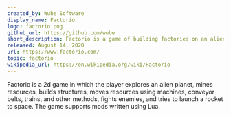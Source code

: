 ```yaml
---
created_by: Wube Software
display_name: Factorio
logo: factorio.png
github_url: https://github.com/wube
short_description: Factorio is a game of building factories on an alien planet.
released: August 14, 2020
url: https://www.factorio.com/
topic: factorio
wikipedia_url: https://en.wikipedia.org/wiki/Factorio
---
```

Factorio is a 2d game in which the player explores an alien planet, mines resources, builds structures, moves resources using machines, conveyor belts, trains, and other methods, fights enemies, and tries to launch a rocket to space. The game supports mods written using Lua.
